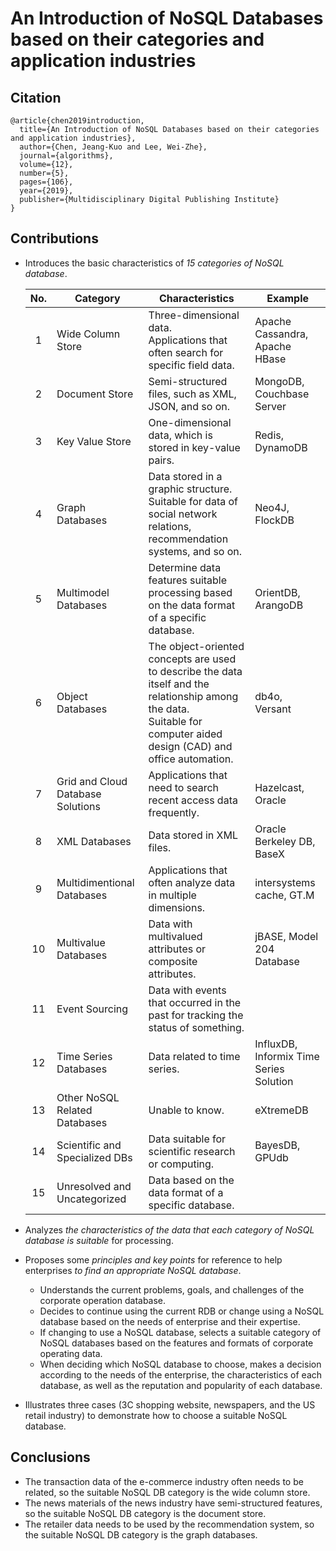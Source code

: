# An Introduction of NoSQL Databases based on their categories and application industries

## Citation

```
@article{chen2019introduction,
  title={An Introduction of NoSQL Databases based on their categories and application industries},
  author={Chen, Jeang-Kuo and Lee, Wei-Zhe},
  journal={algorithms},
  volume={12},
  number={5},
  pages={106},
  year={2019},
  publisher={Multidisciplinary Digital Publishing Institute}
}
```

## Contributions

* Introduces the basic characteristics of *15 categories of NoSQL database*.

  | No.  | Category                          | Characteristics                                              | Example                                 |
  | :--: | --------------------------------- | ------------------------------------------------------------ | --------------------------------------- |
  |  1   | Wide Column Store                 | Three-dimensional data.<br />Applications that often search for specific field data. | Apache Cassandra, Apache HBase          |
  |  2   | Document Store                    | Semi-structured files, such as XML, JSON, and so on.         | MongoDB, Couchbase Server               |
  |  3   | Key Value Store                   | One-dimensional data, which is stored in key-value pairs.    | Redis, DynamoDB                         |
  |  4   | Graph Databases                   | Data stored in a graphic structure.<br />Suitable for data of social network relations, recommendation systems, and so on. | Neo4J, FlockDB                          |
  |  5   | Multimodel Databases              | Determine data features suitable processing based on the data format of a specific database. | OrientDB, ArangoDB                      |
  |  6   | Object Databases                  | The object-oriented concepts are used to describe the data itself and the relationship among the data.<br />Suitable for computer aided design (CAD) and office automation. | db4o, Versant                           |
  |  7   | Grid and Cloud Database Solutions | Applications that need to search recent access data frequently. | Hazelcast, Oracle                       |
  |  8   | XML Databases                     | Data stored in XML files.                                    | Oracle Berkeley DB, BaseX               |
  |  9   | Multidimentional Databases        | Applications that often analyze data in multiple dimensions. | intersystems cache, GT.M                |
  |  10  | Multivalue Databases              | Data with multivalued attributes or composite attributes.    | jBASE, Model 204 Database               |
  |  11  | Event Sourcing                    | Data with events that occurred in the past for tracking the status of something. |                                         |
  |  12  | Time Series Databases             | Data related to time series.                                 | InfluxDB, Informix Time Series Solution |
  |  13  | Other NoSQL Related Databases     | Unable to know.                                              | eXtremeDB                               |
  |  14  | Scientific and Specialized DBs    | Data suitable for scientific research or computing.          | BayesDB, GPUdb                          |
  |  15  | Unresolved and Uncategorized      | Data based on the data format of a specific database.        |                                         |

* Analyzes *the characteristics of the data that each category of NoSQL database is suitable* for processing.
* Proposes some *principles and key points* for reference to help enterprises *to find an appropriate NoSQL database*.
  * Understands the current problems, goals, and challenges of the corporate operation database.
  * Decides to continue using the current RDB or change using a NoSQL database based on the needs of enterprise and their expertise.
  * If changing to use a NoSQL database, selects a suitable category of NoSQL databases based on the features and formats of corporate operating data.
  * When deciding which NoSQL database to choose, makes a decision according to the needs of the enterprise, the characteristics of each database, as well as the reputation and popularity of each database.
* Illustrates three cases (3C shopping website, newspapers, and the US retail industry) to demonstrate how to choose a suitable NoSQL database.

## Conclusions

* The transaction data of the e-commerce industry often needs to be related, so the suitable NoSQL DB category is the wide column store.
* The news materials of the news industry have semi-structured features, so the suitable NoSQL DB category is the document store.
* The retailer data needs to be used by the recommendation system, so the suitable NoSQL DB category is the graph databases.